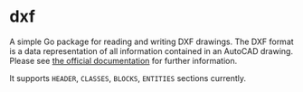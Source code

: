 # dxf

A simple Go package for reading and writing DXF drawings.
The DXF format is a data representation of all information contained in an AutoCAD drawing.
Please see [the official documentation](https://help.autodesk.com/view/OARX/2018/ENU/?guid=GUID-235B22E0-A567-4CF6-92D3-38A2306D73F3)
for further information.

It supports `HEADER`, `CLASSES`, `BLOCKS`, `ENTITIES` sections currently.
